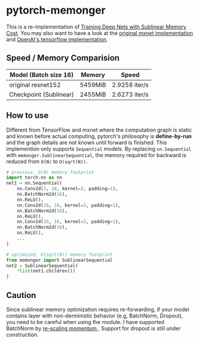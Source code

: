 # pytorch-memonger

This is a re-implementation of [Training Deep Nets with Sublinear Memory Cost](https://arxiv.org/abs/1604.06174). 
You may also want to have a look at the [original mxnet implementation](https://github.com/dmlc/mxnet-memonger) and 
[OpenAI's tensorflow implementation](https://github.com/openai/gradient-checkpointing).

## Speed / Memory Comparision

Model (Batch size 16) | Memory | Speed 
--- | --- | ---
original resnet152	| 5459MiB | 2.9258 iter/s
Checkpoint (Sublinear) | 2455MiB | 2.6273 iter/s

## How to use 

Different from TensorFlow and mxnet where the computation graph is static and known before actual computing,
pytorch's philosophy is **define-by-run** and the graph details are not known until forward is finished. This implemention
only supports `Sequential` models. By replacing `nn.Sequential` with `memonger.SublinearSequential`, 
the memory required for backward is reduced from `O(N)` to `O(sqrt(N))`.

```python
# previous, O(N) memory footprint
import torch.nn as nn
net1 = nn.Sequential(
    nn.Conv2d(3, 16, kernel=3, padding=1),
    nn.BatchNorm2d(16),
    nn.ReLU(),
    nn.Conv2d(16, 16, kernel=3, padding=1),
    nn.BatchNorm2d(16),
    nn.ReLU(),
    nn.Conv2d(16, 16, kernel=3, padding=1),
    nn.BatchNorm2d(16),
    nn.ReLU(),
    ...
)

# optimized, O(sqrt(N)) memory footprint
from momonger import SublinearSequential
net2 = SublinearSequential(
    *list(net1.children())  
)
```    
 
## Caution

Since sublinear memory optimization requires re-forwarding, if your model contains layer with non-derministic behavior 
(e.g, BatchNorm, Dropout), you need to be careful when using the module. I have supported BatchNorm by [re-scaling momentum 
](momonger/memonger.py#L24). Support for dropout is still under construction.

